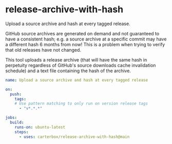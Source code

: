 # release-archive-with-hash
Upload a source archive and hash at every tagged release.

GitHub source archives are generated on demand and not guaranteed to have a
consistent hash; e.g. a source archive at a specific commit may have a
different hash 6 months from now! This is a problem when trying to verify that
old releases have not changed.

This tool uploads a release archive (that will have the same hash in perpetuity
regardless of GitHub's source downloads cache invalidation schedule) and a text
file containing the hash of the archive.


```yaml
name: Upload a source archive and hash at every tagged release

on:
  push:
    tags:
    # Use pattern matching to only run on version release tags
      - "v*.*.*"

jobs:
  build:
    runs-on: ubuntu-latest
    steps:
      - uses: carterbox/release-archive-with-hash@main
```
